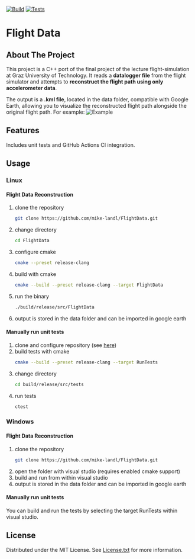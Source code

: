 [![Build](https://github.com/mike-landl/FlightData/actions/workflows/build.yml/badge.svg)](https://github.com/mike-landl/FlightData/actions/workflows/build.yml)
[![Tests](https://github.com/mike-landl/FlightData/actions/workflows/tests.yml/badge.svg)](https://github.com/mike-landl/FlightData/actions/workflows/tests.yml)
# Flight Data

## About The Project
This project is a C++ port of the final project of the lecture flight-simulation at Graz University of Technology.
It reads a **datalogger file** from the flight simulator and attempts to **reconstruct the flight path using only accelerometer data**.

The output is a **.kml file**, located in the data folder, compatible with Google Earth, allowing you to visualize the reconstructed flight path alongside the original flight path.
For example:
![Example](Example.PNG?raw=true "Example")

## Features
Includes unit tests and GitHub Actions CI integration.

## Usage

### Linux

#### Flight Data Reconstruction
1. clone the repository
    ```sh
    git clone https://github.com/mike-landl/FlightData.git
    ```
2. change directory
    ```sh
    cd FlightData
    ```
3. configure cmake
    ```sh
    cmake --preset release-clang
    ```
4. build with cmake
    ```sh
    cmake --build --preset release-clang --target FlightData
    ```
5. run the binary
    ```sh
    ./build/release/src/FlightData
    ```
6. output is stored in the data folder and can be imported in google earth

#### Manually run unit tests
1. clone and configure repository (see [here](#flight-data-reconstruction))
2. build tests with cmake
    ```sh
    cmake --build --preset release-clang --target RunTests
    ```
3. change directory
    ```sh
    cd build/release/src/tests
    ```
4. run tests
    ```sh
    ctest
    ```

### Windows
#### Flight Data Reconstruction
1. clone the repository
    ```sh
    git clone https://github.com/mike-landl/FlightData.git
    ```
2. open the folder with visual studio (requires enabled cmake support)
3. build and run from within visual studio
4. output is stored in the data folder and can be imported in google earth

#### Manually run unit tests
You can build and run the tests by selecting the target RunTests within visual studio.

## License

Distributed under the MIT License. See [License.txt](License.txt) for more information.